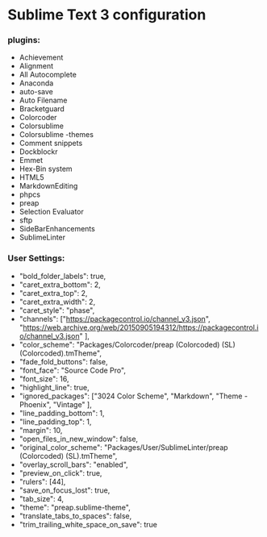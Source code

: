 # Sublime Text 3 configuration

### plugins:
- Achievement
- Alignment
- All Autocomplete
- Anaconda
- auto-save
- Auto Filename
- Bracketguard
- Colorcoder
- Colorsublime
- Colorsublime -themes
- Comment snippets
- Dockblockr
- Emmet
- Hex-Bin system
- HTML5
- MarkdownEditing
- phpcs
- preap
- Selection Evaluator
- sftp
- SideBarEnhancements
- SublimeLinter


### User Settings:

* "bold_folder_labels": true,
* "caret_extra_bottom": 2,
* "caret_extra_top": 2,
* "caret_extra_width": 2,
* "caret_style": "phase",
* "channels": ["https://packagecontrol.io/channel_v3.json",
 	"https://web.archive.org/web/20150905194312/https://packagecontrol.io/channel_v3.json"
	],
* "color_scheme": "Packages/Colorcoder/preap (Colorcoded) (SL) (Colorcoded).tmTheme",
* "fade_fold_buttons": false,
* "font_face": "Source Code Pro",
* "font_size": 16,
* "highlight_line": true,
* "ignored_packages": ["3024 Color Scheme",
 	"Markdown",
 	"Theme - Phoenix",
 	"Vintage"
	],
* "line_padding_bottom": 1,
* "line_padding_top": 1,
* "margin": 10,
* "open_files_in_new_window": false,
* "original_color_scheme": "Packages/User/SublimeLinter/preap (Colorcoded) (SL).tmTheme",
* "overlay_scroll_bars": "enabled",
* "preview_on_click": true,
* "rulers": [44],
* "save_on_focus_lost": true,
* "tab_size": 4,
* "theme": "preap.sublime-theme",
* "translate_tabs_to_spaces": false,
* "trim_trailing_white_space_on_save": true
